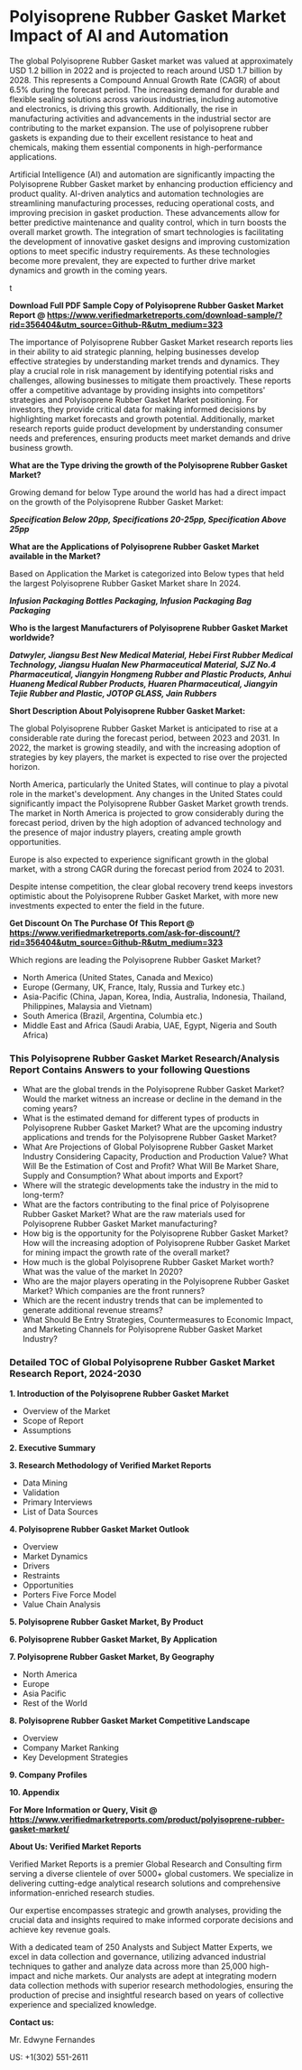 <meta name="title" content="Global Polyisoprene Rubber Gasket Market Impact of AI and Automation"><meta name="description" content="The global Polyisoprene Rubber Gasket market was valued at approximately USD 1.2 billion in 2022 and is projected to reach around USD 1.7 billion by 2028. This represe"><meta name="title" content="Polyisoprene Rubber Gasket Market Size, Share, Scope, Trends, Growth, Opportunities, Analysis, Forecast"><h1>Polyisoprene Rubber Gasket Market Impact of AI and Automation</h1><p>The global Polyisoprene Rubber Gasket market was valued at approximately USD 1.2 billion in 2022 and is projected to reach around USD 1.7 billion by 2028. This represents a Compound Annual Growth Rate (CAGR) of about 6.5% during the forecast period. The increasing demand for durable and flexible sealing solutions across various industries, including automotive and electronics, is driving this growth. Additionally, the rise in manufacturing activities and advancements in the industrial sector are contributing to the market expansion. The use of polyisoprene rubber gaskets is expanding due to their excellent resistance to heat and chemicals, making them essential components in high-performance applications.</p><p>Artificial Intelligence (AI) and automation are significantly impacting the Polyisoprene Rubber Gasket market by enhancing production efficiency and product quality. AI-driven analytics and automation technologies are streamlining manufacturing processes, reducing operational costs, and improving precision in gasket production. These advancements allow for better predictive maintenance and quality control, which in turn boosts the overall market growth. The integration of smart technologies is facilitating the development of innovative gasket designs and improving customization options to meet specific industry requirements. As these technologies become more prevalent, they are expected to further drive market dynamics and growth in the coming years.</p>t</p><p id="" class=""><strong>Download Full PDF Sample Copy of Polyisoprene Rubber Gasket Market Report @ <a href="https://www.verifiedmarketreports.com/download-sample/?rid=356404&utm_source=Github-R&utm_medium=323" target="_blank">https://www.verifiedmarketreports.com/download-sample/?rid=356404&utm_source=Github-R&utm_medium=323</a></strong></p><p>The importance of&nbsp;Polyisoprene Rubber Gasket Market research reports lies in their ability to aid strategic planning, helping businesses develop effective strategies by understanding market trends and dynamics. They play a crucial role in risk management by identifying potential risks and challenges, allowing businesses to mitigate them proactively. These reports offer a competitive advantage by providing insights into competitors' strategies and Polyisoprene Rubber Gasket Market positioning. For investors, they provide critical data for making informed decisions by highlighting market forecasts and growth potential. Additionally, market research reports guide product development by understanding consumer needs and preferences, ensuring products meet market demands and drive business growth.</p><p><strong>What are the&nbsp;Type driving the growth of the Polyisoprene Rubber Gasket Market?</strong></p><p id="" class="">Growing demand for below Type around the world has had a direct impact on the growth of the Polyisoprene Rubber Gasket Market:</p><em><strong>Specification Below 20pp, Specifications 20-25pp, Specification Above 25pp</strong></em></p><strong>What are the&nbsp;Applications&nbsp;of Polyisoprene Rubber Gasket Market available in the Market?</strong></p><p id="" class="">Based on Application the Market is categorized into Below types that held the largest Polyisoprene Rubber Gasket Market share In 2024.</p><em><strong>Infusion Packaging Bottles Packaging, Infusion Packaging Bag Packaging</strong></em></p><strong>Who is the largest Manufacturers of Polyisoprene Rubber Gasket Market worldwide?</strong></p><p><em><strong>Datwyler, Jiangsu Best New Medical Material, Hebei First Rubber Medical Technology, Jiangsu Hualan New Pharmaceutical Material, SJZ No.4 Pharmaceutical, Jiangyin Hongmeng Rubber and Plastic Products, Anhui Huaneng Medical Rubber Products, Huaren Pharmaceutical, Jiangyin Tejie Rubber and Plastic, JOTOP GLASS, Jain Rubbers</strong></em></p><p id="" class=""><strong>Short Description About Polyisoprene Rubber Gasket Market:</strong></p><p>The global Polyisoprene Rubber Gasket Market is anticipated to rise at a considerable rate during the forecast period, between 2023 and 2031. In 2022, the market is growing steadily, and with the increasing adoption of strategies by key players, the market is expected to rise over the projected horizon.</p><p>North America, particularly the United States, will continue to play a pivotal role in the market's development. Any changes in the United States could significantly impact the Polyisoprene Rubber Gasket Market growth trends. The market in North America is projected to grow considerably during the forecast period, driven by the high adoption of advanced technology and the presence of major industry players, creating ample growth opportunities.</p><p>Europe is also expected to experience significant growth in the global market, with a strong CAGR during the forecast period from 2024 to 2031.</p><p>Despite intense competition, the clear global recovery trend keeps investors optimistic about the Polyisoprene Rubber Gasket Market, with more new investments expected to enter the field in the future.</p><p id="" class=""><strong>Get Discount On The Purchase Of This Report @ <a href="https://www.verifiedmarketreports.com/ask-for-discount/?rid=356404&utm_source=Github-R&utm_medium=323" target="_blank">https://www.verifiedmarketreports.com/ask-for-discount/?rid=356404&utm_source=Github-R&utm_medium=323</a></strong></p>Which regions are leading the Polyisoprene Rubber Gasket Market?</p><ul><li>North America (United States, Canada and Mexico)</li><li>Europe (Germany, UK, France, Italy, Russia and Turkey etc.)</li><li>Asia-Pacific (China, Japan, Korea, India, Australia, Indonesia, Thailand, Philippines, Malaysia and Vietnam)</li><li>South America (Brazil, Argentina, Columbia etc.)</li><li>Middle East and Africa (Saudi Arabia, UAE, Egypt, Nigeria and South Africa)</li></ul><h3 id="" class="">This Polyisoprene Rubber Gasket Market Research/Analysis Report Contains Answers to your following Questions</h3><ul><li>What are the global trends in the Polyisoprene Rubber Gasket Market? Would the market witness an increase or decline in the demand in the coming years?</li><li>What is the estimated demand for different types of products in Polyisoprene Rubber Gasket Market? What are the upcoming industry applications and trends for the Polyisoprene Rubber Gasket Market?</li><li>What Are Projections of Global Polyisoprene Rubber Gasket Market Industry Considering Capacity, Production and Production Value? What Will Be the Estimation of Cost and Profit? What Will Be Market Share, Supply and Consumption? What about imports and Export?</li><li>Where will the strategic developments take the industry in the mid to long-term?</li><li>What are the factors contributing to the final price of Polyisoprene Rubber Gasket Market? What are the raw materials used for Polyisoprene Rubber Gasket Market manufacturing?</li><li>How big is the opportunity for the Polyisoprene Rubber Gasket Market? How will the increasing adoption of Polyisoprene Rubber Gasket Market for mining impact the growth rate of the overall market?</li><li>How much is the global Polyisoprene Rubber Gasket Market worth? What was the value of the market In 2020?</li><li>Who are the major players operating in the Polyisoprene Rubber Gasket Market? Which companies are the front runners?</li><li>Which are the recent industry trends that can be implemented to generate additional revenue streams?</li><li>What Should Be Entry Strategies, Countermeasures to Economic Impact, and Marketing Channels for Polyisoprene Rubber Gasket Market Industry?</li></ul><h3 id="" class="">Detailed TOC of Global Polyisoprene Rubber Gasket Market Research Report, 2024-2030</h3><p id="" class=""><strong>1. Introduction of the Polyisoprene Rubber Gasket Market</strong></p><ul><li>Overview of the Market</li><li>Scope of Report</li><li>Assumptions</li></ul><p id="" class=""><strong>2. Executive Summary</strong></p><p id="" class=""><strong>3. Research Methodology of Verified Market Reports</strong></p><ul><li>Data Mining</li><li>Validation</li><li>Primary Interviews</li><li>List of Data Sources</li></ul><p id="" class=""><strong>4. Polyisoprene Rubber Gasket Market Outlook</strong></p><ul><li>Overview</li><li>Market Dynamics</li><li>Drivers</li><li>Restraints</li><li>Opportunities</li><li>Porters Five Force Model</li><li>Value Chain Analysis</li></ul><p id="" class=""><strong>5. Polyisoprene Rubber Gasket Market, By Product</strong></p><p id="" class=""><strong>6. Polyisoprene Rubber Gasket Market, By Application</strong></p><p id="" class=""><strong>7. Polyisoprene Rubber Gasket Market, By Geography</strong></p><ul><li>North America</li><li>Europe</li><li>Asia Pacific</li><li>Rest of the World</li></ul><p id="" class=""><strong>8. Polyisoprene Rubber Gasket Market Competitive Landscape</strong></p><ul><li>Overview</li><li>Company Market Ranking</li><li>Key Development Strategies</li></ul><p id="" class=""><strong>9. Company Profiles</strong></p><p id="" class=""><strong>10. Appendix</strong></p><p id="" class=""><strong>For More Information or Query, Visit @ <a href="https://www.verifiedmarketreports.com/product/polyisoprene-rubber-gasket-market/" target="_blank">https://www.verifiedmarketreports.com/product/polyisoprene-rubber-gasket-market/</a></strong></p><p id="" class=""><strong>About Us: Verified Market Reports</strong></p><p id="" class="">Verified Market Reports is a premier Global Research and Consulting firm serving a diverse clientele of over 5000+ global customers. We specialize in delivering cutting-edge analytical research solutions and comprehensive information-enriched research studies.</p><p id="" class="">Our expertise encompasses strategic and growth analyses, providing the crucial data and insights required to make informed corporate decisions and achieve key revenue goals.</p><p id="" class="">With a dedicated team of 250 Analysts and Subject Matter Experts, we excel in data collection and governance, utilizing advanced industrial techniques to gather and analyze data across more than 25,000 high-impact and niche markets. Our analysts are adept at integrating modern data collection methods with superior research methodologies, ensuring the production of precise and insightful research based on years of collective experience and specialized knowledge.</p><p id="" class=""><strong>Contact us:</strong></p><p id="" class="">Mr. Edwyne Fernandes</p><p id="" class="">US: +1(302) 551-2611</p>